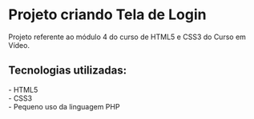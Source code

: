 # Projeto criando Tela de Login
 Projeto referente ao módulo 4 do curso de HTML5 e CSS3 do Curso em Vídeo.

<h2>Tecnologias utilizadas:</h2>
 - HTML5 </br>
 - CSS3 </br>
 - Pequeno uso da linguagem PHP </br>
